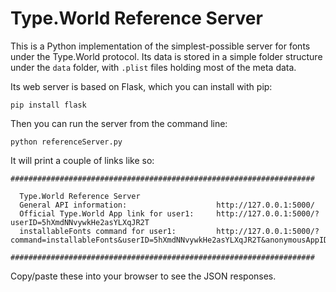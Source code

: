 

# Type.World Reference Server

This is a Python implementation of the simplest-possible server for fonts under the Type.World protocol.
Its data is stored in a simple folder structure under the `data` folder, with `.plist` files holding most of the meta data.

Its web server is based on Flask, which you can install with pip:

`pip install flask`

Then you can run the server from the command line:

`python referenceServer.py`

It will print a couple of links like so:

```
####################################################################

  Type.World Reference Server
  General API information:                    http://127.0.0.1:5000/
  Official Type.World App link for user1:     http://127.0.0.1:5000/?userID=5hXmdNNvywkHe2asYLXqJR2T
  installableFonts command for user1:         http://127.0.0.1:5000/?command=installableFonts&userID=5hXmdNNvywkHe2asYLXqJR2T&anonymousAppID=H625npqamfsy2cnZgNSJWpZm

####################################################################
```

Copy/paste these into your browser to see the JSON responses.